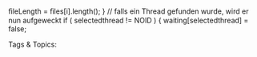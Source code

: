 ﬁleLength  = ﬁles[i].length();
}
// falls ein Thread gefunden wurde, wird er nun aufgeweckt
if ( selectedthread  != NOID ) {
waiting[selectedthread]  = false;

   Tags & Topics:
   